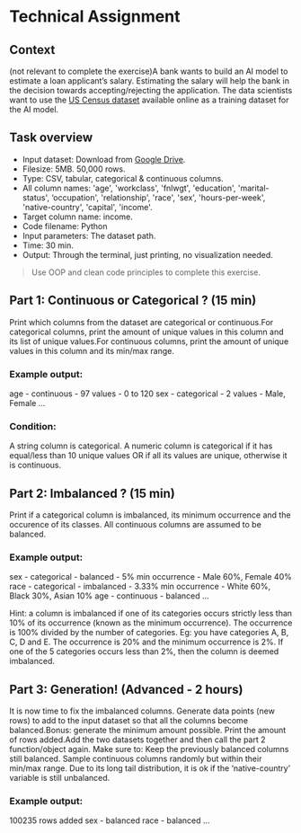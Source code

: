 # Technical Assignment

## Context

(not relevant to complete the exercise)A bank wants to build an AI model to estimate a loan applicant’s salary. Estimating the salary will help the bank in the decision towards accepting/rejecting the application. The data scientists want to use the [US Census dataset](https://www.kaggle.com/datasets/uciml/adult-census-income) available online as a training dataset for the AI model.

## Task overview

- Input dataset: Download from [Google Drive](https://drive.google.com/file/d/1hDIpnh_yxLqlbWUaEnxp8piTN82_wwhT/view?usp=sharing).
- Filesize: 5MB. 50,000 rows.
- Type: CSV, tabular, categorical & continuous columns.
- All column names: 'age', 'workclass', 'fnlwgt', 'education', 'marital-status', ‘occupation', 'relationship', 'race', 'sex', 'hours-per-week', 'native-country', 'capital', 'income'.
- Target column name: income.
- Code filename: Python
- Input parameters: The dataset path.
- Time: 30 min.
- Output: Through the terminal, just printing, no visualization needed.

> Use OOP and clean code principles to complete this exercise.

## Part 1: Continuous or Categorical ? (15 min)

Print which columns from the dataset are categorical or continuous.For categorical columns, print the amount of unique values in this column and its list of unique values.For continuous columns, print the amount of unique values in this column and its min/max range.


### Example output:

age - continuous - 97 values - 0 to 120
sex - categorical - 2 values - Male, Female
...

### Condition:

A string column is categorical. A numeric column is categorical if it has equal/less than 10 unique values OR if all its values are unique, otherwise it is continuous.

## Part 2: Imbalanced ? (15 min)

Print if a categorical column is imbalanced, its minimum occurrence and the occurence of its classes.
All continuous columns are assumed to be balanced.

### Example output:
sex - categorical - balanced -  5% min occurrence - Male 60%, Female 40%
race - categorical -  imbalanced - 3.33% min occurrence - White 60%, Black 30%, Asian 10%
age - continuous - balanced
...

Hint: a column is imbalanced if one of its categories occurs strictly less than 10% of its occurrence (known as the minimum occurrence). The occurrence is 100% divided by the number of categories. Eg: you have categories A, B, C, D  and E. The occurrence is 20% and the minimum occurrence is 2%. If one of the 5 categories occurs less than 2%, then the column is deemed imbalanced.

## Part 3: Generation! (Advanced - 2 hours)

It is now time to fix the imbalanced columns. 
Generate data points (new rows) to add to the input dataset so that all the columns become balanced.Bonus: generate the minimum amount possible.
Print the amount of rows added.Add the two datasets together and then call the part 2 function/object again.
Make sure to:
Keep the previously balanced columns still balanced.
Sample continuous columns randomly but within their min/max range.
Due to its long tail distribution, it is ok if the ‘native-country’ variable is still unbalanced.

### Example output:
100235 rows added 
sex - balanced
race - balanced
...
